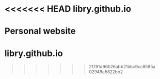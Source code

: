 <<<<<<< HEAD
libry.github.io
===============

Personal website
=======
# libry.github.io
>>>>>>> 2f791d96026abb21bbc9cc8585a02948a5822bb2
